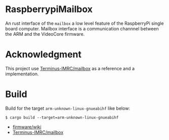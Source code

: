 
# RaspberrypiMailbox

An rust interface of the `mailbox` a low level feature of the RaspberryPi single board computer.
Mailbox interface is a communication channnel between the ARM and the VideoCore firmware.


# Acknowledgment

This project use [Terminus-IMRC/mailbox](https://github.com/Terminus-IMRC/mailbox) as a reference and a implementation.


# Build

Build for the target `arm-unknown-linux-gnueabihf` like below:

```console
$ cargo build --target=arm-unknown-linux-gnueabihf
```




- [firmware/wiki](https://github.com/raspberrypi/firmware/wiki)
- [Terminus-IMRC/mailbox](https://github.com/Terminus-IMRC/mailbox)

